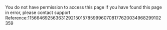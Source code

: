 You do not have permission to access this page If you have found this page in error, please contact support Reference:1156646925636312921501578599960708177620034968299102359